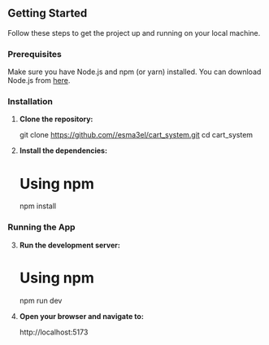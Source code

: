 ## Getting Started

Follow these steps to get the project up and running on your local machine.

### Prerequisites

Make sure you have Node.js and npm (or yarn) installed. You can download Node.js from [here](https://nodejs.org/).

### Installation

1. **Clone the repository:**

    git clone https://github.com//esma3el/cart_system.git
    cd cart_system

2. **Install the dependencies:**

    # Using npm
    npm install

### Running the App

3. **Run the development server:**

    # Using npm
    npm run dev

4. **Open your browser and navigate to:**

    http://localhost:5173

